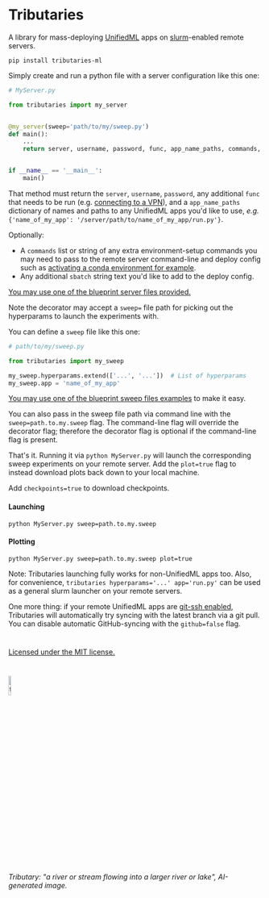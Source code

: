 # Tributaries 

A library for mass-deploying [UnifiedML](github.com/agi-init/UnifiedML) apps on [slurm](https://en.wikipedia.org/wiki/Slurm_Workload_Manager)-enabled remote servers.

```console
pip install tributaries-ml
```

Simply create and run a python file with a server configuration like this one:

```python
# MyServer.py

from tributaries import my_server


@my_server(sweep='path/to/my/sweep.py')
def main():
    ...
    return server, username, password, func, app_name_paths, commands, sbatch


if __name__ == '__main__':
    main()
```

That method must return the ```server```, ```username```, ```password```, any additional ```func``` that needs to be run (e.g. [connecting to a VPN](VPN.py)), and a ```app_name_paths``` dictionary of names and paths to any UnifiedML apps you'd like to use, *e.g.* ```{'name_of_my_app': '/server/path/to/name_of_my_app/run.py'}```.

Optionally:
- A ```commands``` list or string of any extra environment-setup commands you may need to pass to the remote server command-line and deploy config such as [activating a conda environment for example](Examples/Servers/XuLab.py#L9).
- Any additional ```sbatch``` string text you'd like to add to the deploy config.

[You may use one of the blueprint server files provided.](Examples/Servers)

Note the decorator may accept a ```sweep=``` file path for picking out the hyperparams to launch the experiments with.

You can define a ```sweep``` file like this one:

```python
# path/to/my/sweep.py

from tributaries import my_sweep

my_sweep.hyperparams.extend(['...', '...'])  # List of hyperparams
my_sweep.app = 'name_of_my_app'
```

[You may use one of the blueprint sweep files examples](Examples/Sweeps) to make it easy.

You can also pass in the sweep file path via command line with the ```sweep=path.to.my.sweep``` flag. The command-line flag will override the decorator flag; therefore the decorator flag is optional if the command-line flag is present.

That's it. Running it via ```python MyServer.py``` will launch the corresponding sweep experiments on your remote server. Add the ```plot=true``` flag to instead download plots back down to your local machine.

Add ```checkpoints=true``` to download checkpoints.

#### Launching

```console
python MyServer.py sweep=path.to.my.sweep
```

#### Plotting

```console
python MyServer.py sweep=path.to.my.sweep plot=true
```

[//]: # (Note: these hyperparams are already fully part of [UnifiedML]&#40;github.com/agi-init/UnifiedML&#41;, together with the ```my_server=``` server-path flag for pointing to a server file, *e.g.*, ```ML my_server=MyServer.main``` can launch and plot the above directly from [UnifiedML]&#40;github.com/agi-init/UnifiedML&#41;! )

Note: Tributaries launching fully works for non-UnifiedML apps too. Also, for convenience, ```tributaries hyperparams='...' app='run.py'``` can be used as a general slurm launcher on your remote servers.

One more thing: if your remote UnifiedML apps are [git-ssh enabled](https://docs.github.com/en/authentication/connecting-to-github-with-ssh), Tributaries will automatically try syncing with the latest branch via a git pull. You can disable automatic GitHub-syncing with the ```github=false``` flag. 

#

[Licensed under the MIT license.](MIT_LICENSE)

#

<img width="10%" alt="tributaries-logo" src="https://github.com/AGI-init/Assets/assets/92597756/7e7bb054-f265-4f53-a4f2-d3af52f1d890"><br>*Tributary: "a river or stream flowing into a larger river or lake", AI-generated image.*